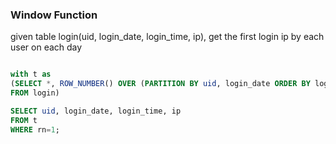 
### Window Function

given table login(uid, login_date, login_time, ip), get the first login ip by each user on each day

```sql

with t as
(SELECT *, ROW_NUMBER() OVER (PARTITION BY uid, login_date ORDER BY login_time asc) AS rn
FROM login)

SELECT uid, login_date, login_time, ip
FROM t
WHERE rn=1;
```
